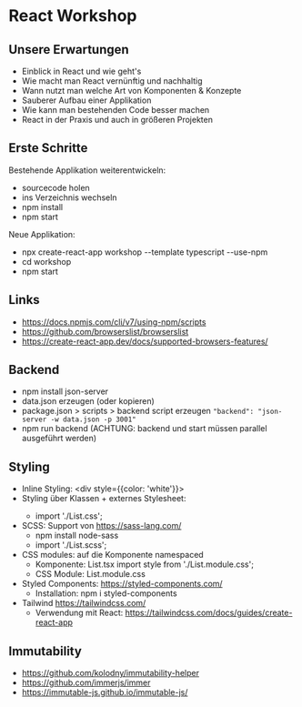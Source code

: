 # React Workshop

## Unsere Erwartungen

- Einblick in React und wie geht's
- Wie macht man React vernünftig und nachhaltig
- Wann nutzt man welche Art von Komponenten & Konzepte
- Sauberer Aufbau einer Applikation
- Wie kann man bestehenden Code besser machen
- React in der Praxis und auch in größeren Projekten

## Erste Schritte

Bestehende Applikation weiterentwickeln:

- sourcecode holen
- ins Verzeichnis wechseln
- npm install
- npm start

Neue Applikation:

- npx create-react-app workshop --template typescript --use-npm
- cd workshop
- npm start

## Links

- https://docs.npmjs.com/cli/v7/using-npm/scripts
- https://github.com/browserslist/browserslist
- https://create-react-app.dev/docs/supported-browsers-features/

## Backend

- npm install json-server
- data.json erzeugen (oder kopieren)
- package.json > scripts > backend script erzeugen
  `"backend": "json-server -w data.json -p 3001"`
- npm run backend (ACHTUNG: backend und start müssen parallel ausgeführt werden)

## Styling

- Inline Styling: <div style={{color: 'white'}}>
- Styling über Klassen + externes Stylesheet: <div className="foo">
  - import './List.css';
- SCSS: Support von https://sass-lang.com/
  - npm install node-sass
  - import './List.scss';
- CSS modules: auf die Komponente namespaced
  - Komponente: List.tsx
    import style from './List.module.css';
    <div className={style.foo}>
  - CSS Module: List.module.css
- Styled Components: https://styled-components.com/
  - Installation: npm i styled-components
- Tailwind https://tailwindcss.com/
  - Verwendung mit React: https://tailwindcss.com/docs/guides/create-react-app

## Immutability

- https://github.com/kolodny/immutability-helper
- https://github.com/immerjs/immer
- https://immutable-js.github.io/immutable-js/
